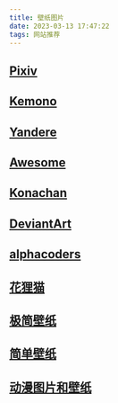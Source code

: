```yaml
---
title: 壁纸图片
date: 2023-03-13 17:47:22
tags: 网站推荐
---
```


## [Pixiv](https://www.pixiv.net/)

## [Kemono](https://kemono.party/artists)

## [Yandere](https://yande.re)

## [Awesome](https://wallhaven.cc/)

## [Konachan](https://konachan.com/)

## [DeviantArt](https://www.deviantart.com/)

## [alphacoders](https://wall.alphacoders.com/?lang=Chinese)

## [花狸猫](https://huamaobizhi.com/)

## [极简壁纸](https://bz.zzzmh.cn/index)

## [简单壁纸](http://simpledesktops.com/browse/)

## [动漫图片和壁纸](https://anime-pictures.net/?lang=zh_CN)

